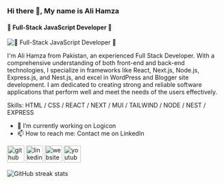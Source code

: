 
<!--
**codewithalihamza/codewithalihamza** is a ✨ _special_ ✨ repository because its `README.md` (this file) appears on your GitHub profile.
### Hi there 👋
Here are some ideas to get you started:

- 🔭 I’m currently working on ...
- 🌱 I’m currently learning ...
- 👯 I’m looking to collaborate on ...
- 🤔 I’m looking for help with ...
- 💬 Ask me about ...
- 📫 How to reach me: ...
- 😄 Pronouns: ...
- ⚡ Fun fact: ...
-->
### Hi there 👋, My name is Ali Hamza
#### 🚀 Full-Stack JavaScript Developer 🚀
![🚀 Full-Stack JavaScript Developer 🚀](https://arturssmirnovs.github.io/github-profile-readme-generator/images/banner.png)

I'm Ali Hamza from Pakistan, an experienced Full Stack Developer. With a comprehensive understanding of both front-end and back-end technologies, I specialize in frameworks like React, Next.js, Node.js, Express.js, and Nest.js, and excel in WordPress and Blogger site development. I am dedicated to creating strong and reliable software applications that perform well and meet the needs of the users effectively.

Skills: HTML / CSS / REACT / NEXT / MUI / TAILWIND / NODE / NEST / EXPRESS

- 🔭 I’m currently working on Logicon 
- 📫 How to reach me: Contact me on LinkedIn 


[<img src='https://cdn.jsdelivr.net/npm/simple-icons@3.0.1/icons/github.svg' alt='github' height='40'>](https://github.com/@codewithalihamza)  [<img src='https://cdn.jsdelivr.net/npm/simple-icons@3.0.1/icons/linkedin.svg' alt='linkedin' height='40'>](https://www.linkedin.com/in/syedalihamzaofficial/)  [<img src='https://cdn.jsdelivr.net/npm/simple-icons@3.0.1/icons/icloud.svg' alt='website' height='40'>](https://syedalihamzaofficial.blogspot.com/)  [<img src='https://cdn.jsdelivr.net/npm/simple-icons@3.0.1/icons/youtube.svg' alt='youtube' height='40'>](https://www.youtube.com/@TechnicalHamzaOfficial1)  

![GitHub streak stats](https://streak-stats.demolab.com/?user=@codewithalihamza)  


